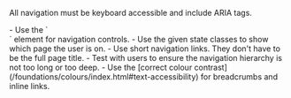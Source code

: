 <p class="abstract">All navigation must be keyboard accessible and include ARIA tags.</p>
- Use the `<nav>` element for navigation controls.
- Use the given state classes to show which page the user is on.
- Use short navigation links. They don't have to be the full page title.
- Test with users to ensure the navigation hierarchy is not too long or too deep.
- Use the [correct colour contrast](/foundations/colours/index.html#text-accessibility) for breadcrumbs and inline links.
